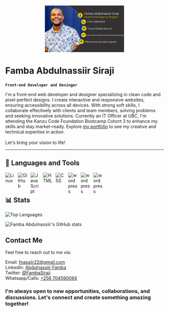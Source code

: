 <p align="center">
    <img src="./images/famba.png" alt="Famba's portfolio Image" width="50%">
</p>

# Famba Abdulnassiir Siraji

**`Front-end Developer and Desinger`**

I'm a front-end web developer and designer specializing in clean code and pixel-perfect designs. I create interactive and responsive websites, ensuring accessibility across all devices. With strong soft skills, I collaborate effectively with clients and team members, solving problems and seeking innovative solutions. Currently an IT Officer at UBC, I'm attending the Kanzu Code Foundation Bootcamp Cohort 3 to enhance my skills and stay market-ready. Explore [my portfolio](https://famba-abdulnassiir-portfolio.netlify.app/) to see my creative and technical expertise in action.<br><br>
Let's bring your vision to life!

---
## 🧰 Languages and Tools
<img align="left" alt="Linux" width="30px" style="padding-right:10px;" src="https://cdn.jsdelivr.net/gh/devicons/devicon/icons/linux/linux-original.svg" />
<img align="left" alt="GitHub" width="30px" style="padding-right:10px;" src="https://cdn.jsdelivr.net/gh/devicons/devicon/icons/github/github-original.svg" />
<img align="left" alt="JavaScript" width="30px" style="padding-right:10px;" src="https://cdn.jsdelivr.net/gh/devicons/devicon/icons/javascript/javascript-plain.svg" />
<img align="left" alt="HTML" width="30px" style="padding-right:10px;" src="https://cdn.jsdelivr.net/gh/devicons/devicon/icons/html5/html5-plain.svg" />
<img align="left" alt="CSS" width="30px" style="padding-right:10px;" src="https://cdn.jsdelivr.net/gh/devicons/devicon/icons/css3/css3-plain.svg" />
<img  align="left" alt="wordpress" width="30px" style="padding-right:10px;" src="https://cdn.jsdelivr.net/gh/devicons/devicon/icons/wordpress/wordpress-plain.svg" />
<img align="left" alt="wordpress" width="30px" style="padding-right:10px;" src="https://cdn.jsdelivr.net/gh/devicons/devicon/icons/photoshop/photoshop-plain.svg" />
<img align="left" alt="wordpress" width="30px" style="padding-right:10px;" src="https://cdn.jsdelivr.net/gh/devicons/devicon/icons/canva/canva-original.svg" />
<br><br>

#
## 📊 Stats
![Top Languages](https://github-readme-stats.vercel.app/api/top-langs/?username=Famba-Abdulnassiir&layout=compact)

![Famba Abdulnassiir's GitHub stats](https://github-readme-stats.vercel.app/api?username=Famba-Abdulnassiir&show_icons=true&theme=gruvbox)

## Contact Me
Feel free to reach out to me via:

Email: [fnassiir22@gmail.com](fnassiir22@gmail.com) <br>
LinkedIn: [Abdulnassiir Famba](https://www.linkedin.com/in/abdulnassiir-famba-87a861100/)<br>
Twitter: [@FambaSiraji](https://twitter.com/FambaSiraji)<br>
Whatsapp/Calls: [+256 704590094](https://wa.me/256704590094)

### I'm always open to new opportunities, collaborations, and discussions. Let's connect and create something amazing together!

